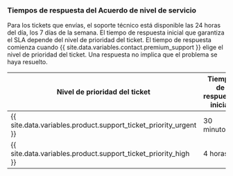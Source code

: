 ### Tiempos de respuesta del Acuerdo de nivel de servicio

Para los tickets que envías, el soporte técnico está disponible las 24 horas del día, los 7 días de la semana. El tiempo de respuesta inicial que garantiza el SLA depende del nivel de prioridad del ticket. El tiempo de respuesta comienza cuando {{ site.data.variables.contact.premium_support }} elige el nivel de prioridad del ticket. Una respuesta no implica que el problema se haya resuelto.

| Nivel de prioridad del ticket                                      | Tiempo de respuesta inicial |
| ------------------------------------------------------------------ | --------------------------- |
| {{ site.data.variables.product.support_ticket_priority_urgent }} | 30 minutos                  |
| {{ site.data.variables.product.support_ticket_priority_high }}   | 4 horas                     |

